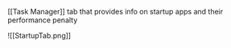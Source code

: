 [[Task Manager]] tab that provides info on startup apps and their performance penalty

![[StartupTab.png]]